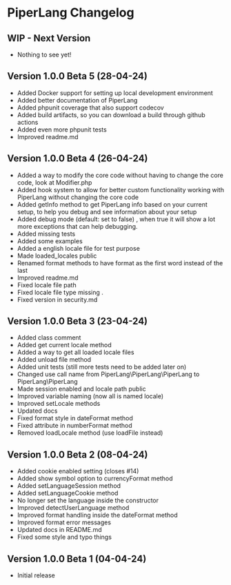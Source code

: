 # PiperLang Changelog

## WIP - Next Version
* Nothing to see yet!

## Version 1.0.0 Beta 5 (28-04-24)
* Added Docker support for setting up local development environment
* Added better documentation of PiperLang
* Added phpunit coverage that also support codecov
* Added build artifacts, so you can download a build through github actions
* Added even more phpunit tests
* Improved readme.md

## Version 1.0.0 Beta 4 (26-04-24)
* Added a way to modify the core code without having to change the core code, look at Modifier.php
* Added hook system to allow for better custom functionality working with PiperLang without changing the core code
* Added getInfo method to get PiperLang info based on your current setup, to help you debug and see information about your setup
* Added debug mode (default: set to false) , when true it will show a lot more exceptions that can help debugging.
* Added missing tests
* Added some examples
* Added a english locale file for test purpose
* Made loaded_locales public
* Renamed format methods to have format as the first word instead of the last
* Improved readme.md
* Fixed locale file path
* Fixed locale file type missing .
* Fixed version in security.md

## Version 1.0.0 Beta 3 (23-04-24)
* Added class comment
* Added get current locale method
* Added a way to get all loaded locale files
* Added unload file method
* Added unit tests (still more tests need to be added later on)
* Changed use call name from PiperLang\PiperLang\PiperLang to PiperLang\PiperLang
* Made session enabled and locale path public
* Improved variable naming (now all is named locale)
* Improved setLocale methods
* Updated docs
* Fixed format style in dateFormat method
* Fixed attribute in numberFormat method
* Removed loadLocale method (use loadFile instead)

## Version 1.0.0 Beta 2 (08-04-24)
* Added cookie enabled setting (closes #14)
* Added show symbol option to currencyFormat method
* Added setLanguageSession method
* Added setLanguageCookie method
* No longer set the language inside the constructor
* Improved detectUserLanguage method
* Improved format handling inside the dateFormat method
* Improved format error messages
* Updated docs in README.md
* Fixed some style and typo things

## Version 1.0.0 Beta 1 (04-04-24)
* Initial release
